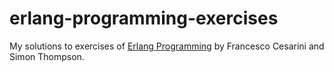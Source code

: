 erlang-programming-exercises
============================

My solutions to exercises of [Erlang Programming](http://oreilly.com/catalog/9780596518189) by Francesco Cesarini and Simon Thompson.

